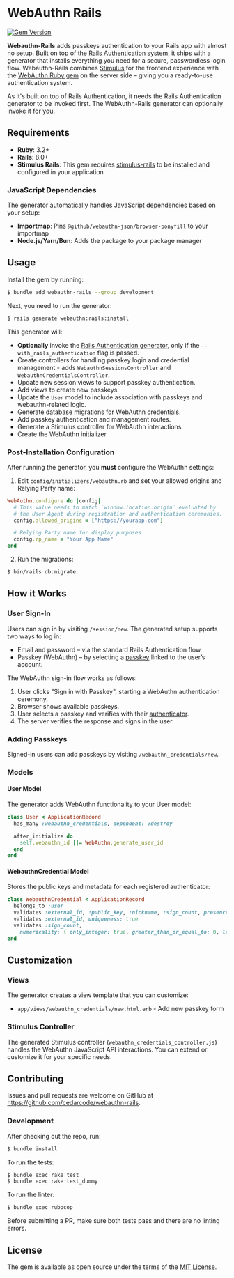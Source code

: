 # WebAuthn Rails

[![Gem Version](https://badge.fury.io/rb/webauthn-rails.svg)](https://badge.fury.io/rb/webauthn-rails)

**Webauthn-Rails** adds passkeys authentication to your Rails app with almost no setup. Built on top of the [Rails Authentication system](https://guides.rubyonrails.org/security.html), 
it ships with a generator that installs everything you need for a secure, passwordless login flow. Webauthn-Rails combines [Stimulus](https://stimulus.hotwired.dev/) for the frontend experience with the [WebAuthn Ruby gem](https://github.com/cedarcode/webauthn-ruby) on the server side – giving you a ready-to-use authentication system.

As it's built on top of Rails Authentication, it needs the Rails Authentication generator to be invoked first. The WebAuthn-Rails generator can optionally invoke it for you.

## Requirements

- **Ruby**: 3.2+
- **Rails**: 8.0+
- **Stimulus Rails**: This gem requires [stimulus-rails](https://github.com/hotwired/stimulus-rails) to be installed and configured in your application

### JavaScript Dependencies

The generator automatically handles JavaScript dependencies based on your setup:

- **Importmap**: Pins `@github/webauthn-json/browser-ponyfill` to your importmap
- **Node.js/Yarn/Bun**: Adds the package to your package manager

## Usage

Install the gem by running:

```bash
$ bundle add webauthn-rails --group development
```

Next, you need to run the generator:

```bash
$ rails generate webauthn:rails:install
```

This generator will:

- **Optionally** invoke the [Rails Authentication generator](https://github.com/rails/rails/blob/main/railties/lib/rails/generators/rails/authentication/authentication_generator.rb), only if the `--with_rails_authentication` flag is passed.
- Create controllers for handling passkey login and credential management - adds `WebauthnSessionsController` and `WebauthnCredentialsController`.
- Update new session views to support passkey authentication.
- Add views to create new passkeys.
- Update the `User` model to include association with passkeys and webauthn-related logic.
- Generate database migrations for WebAuthn credentials.
- Add passkey authentication and management routes.
- Generate a Stimulus controller for WebAuthn interactions.
- Create the WebAuthn initializer.

### Post-Installation Configuration

After running the generator, you **must** configure the WebAuthn settings:

1. Edit `config/initializers/webauthn.rb` and set your allowed origins and Relying Party name:

```ruby
WebAuthn.configure do |config|
  # This value needs to match `window.location.origin` evaluated by
  # the User Agent during registration and authentication ceremonies.
  config.allowed_origins = ["https://yourapp.com"]

  # Relying Party name for display purposes
  config.rp_name = "Your App Name"
end
```

2. Run the migrations:

```bash
$ bin/rails db:migrate
```

## How it Works

### User Sign-In

Users can sign in by visiting `/session/new`. The generated setup supports two ways to log in:

- Email and password – via the standard Rails Authentication flow.
- Passkey (WebAuthn) – by selecting a [passkey](https://www.w3.org/TR/webauthn-3/#discoverable-credential) linked to the user’s account.

The WebAuthn sign-in flow works as follows:
1. User clicks "Sign in with Passkey", starting a WebAuthn authentication ceremony.
2. Browser shows available passkeys.
3. User selects a passkey and verifies with their [authenticator](https://www.w3.org/TR/webauthn-3/#webauthn-authenticator).
4. The server verifies the response and signs in the user.


### Adding Passkeys

Signed-in users can add passkeys by visiting `/webauthn_credentials/new`.

### Models

#### User Model

The generator adds WebAuthn functionality to your User model:

```ruby
class User < ApplicationRecord
  has_many :webauthn_credentials, dependent: :destroy

  after_initialize do
    self.webauthn_id ||= WebAuthn.generate_user_id
  end
end
```

#### WebauthnCredential Model

Stores the public keys and metadata for each registered authenticator:

```ruby
class WebauthnCredential < ApplicationRecord
  belongs_to :user
  validates :external_id, :public_key, :nickname, :sign_count, presence: true
  validates :external_id, uniqueness: true
  validates :sign_count,
    numericality: { only_integer: true, greater_than_or_equal_to: 0, less_than_or_equal_to: 2**32 - 1 }
end
```

## Customization

### Views

The generator creates a view template that you can customize:

- `app/views/webauthn_credentials/new.html.erb` - Add new passkey form

### Stimulus Controller

The generated Stimulus controller (`webauthn_credentials_controller.js`) handles the WebAuthn JavaScript API interactions. You can extend or customize it for your specific needs.

## Contributing

Issues and pull requests are welcome on GitHub at https://github.com/cedarcode/webauthn-rails.

### Development

After checking out the repo, run:

```bash
$ bundle install
```

To run the tests:

```bash
$ bundle exec rake test
$ bundle exec rake test_dummy
```

To run the linter:

```bash
$ bundle exec rubocop
```

Before submitting a PR, make sure both tests pass and there are no linting errors.

## License

The gem is available as open source under the terms of the [MIT License](https://opensource.org/licenses/MIT).
